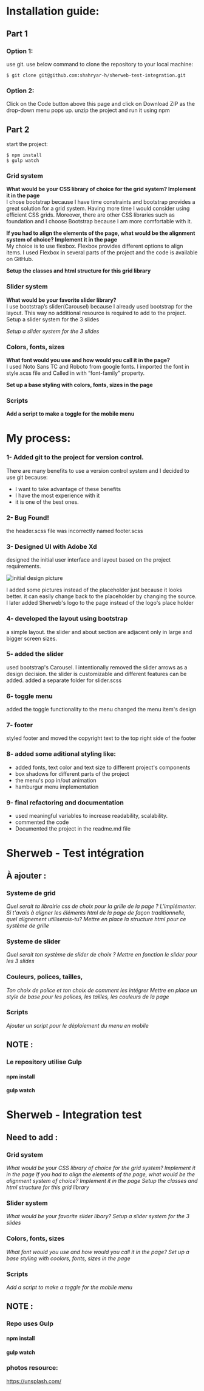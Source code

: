# Installation guide:
## Part 1
### Option 1:
use git.
use below command to clone the repository to your local machine:
```
$ git clone git@github.com:shahryar-h/sherweb-test-integration.git
```
### Option 2:

Click on the Code button above this page and click on Download ZIP as the drop-down menu pops up.
unzip the project and run it using npm


## Part 2
start the project:
```
$ npm install
$ gulp watch
```

### Grid system

__What would be your CSS library of choice for the grid system? Implement it in the page__
<br/>
I chose bootstrap because I have time constraints and bootstrap provides a great solution for a grid system. Having more time I would consider using efficient CSS grids. Moreover, there are other CSS libraries such as foundation and I choose Bootstrap because I am more comfortable with it.

__If you had to align the elements of the page, what would be the alignment system of choice? Implement it in the page__
<br/>
My choice is to use flexbox. Flexbox provides different options to align items. I used Flexbox in several parts of the project and the code is available on GitHub.

__Setup the classes and html structure for this grid library__

### Slider system

__What would be your favorite slider library?__
<br/>
I use bootstrap’s slider(Carousel) because I already used bootstrap for the layout. This way no additional resource is required to add to the project. Setup a slider system for the 3 slides

_Setup a slider system for the 3 slides_

### Colors, fonts, sizes

__What font would you use and how would you call it in the page?__
<br/>
I used Noto Sans TC and Roboto from google fonts. I imported the font in style.scss file and Called in with “font-family” property. 

__Set up a base styling with colors, fonts, sizes in the page__

### Scripts

__Add a script to make a toggle for the mobile menu__



# My process:

### 1- Added git to the project for version control.

There are many benefits to use a version control system and I decided to use git because:

- I want to take advantage of these benefits
- I have the most experience with it
- it is one of the best ones.

### 2- Bug Found!

the header.scss file was incorrectly named footer.scss


### 3- Designed UI with Adobe Xd
designed the initial user interface and layout based on the project requirements.

![initial design picture](https://github.com/shahryar-h/sherweb-test-integration/blob/main/imgs/initial-design.png?raw=true)

I added some pictures instead of the placeholder just because it looks better. it can easily change back to the placeholder by changing the source.
I later added Sherweb's logo to the page instead of the logo's place holder


### 4- developed the layout using bootstrap
a simple layout. the slider and about section are adjacent only in large and bigger screen sizes.

### 5- added the slider
used bootstrap's Carousel. I intentionally removed the slider arrows as a design decision. the slider is customizable and different features can be added. 
added a separate folder for slider.scss 

### 6- toggle menu
added the toggle functionality to the menu 
changed the menu item's design

### 7- footer
styled footer and moved the copyright text to the top right side of the footer

### 8- added some aditional styling like:
- added fonts, text color and text size to different project's components
- box shadows for different parts of the project
- the menu's pop in/out animation
- hamburgur menu implementation

### 9- final refactoring and documentation
- used meaningful variables to increase readability, scalability.
- commented the code
- Documented the project in the readme.md file

# Sherweb - Test intégration

## À ajouter :

### Systeme de grid

_Quel serait ta librairie css de choix pour la grille de la page ? L'implémenter._
_Si t'avais à aligner les éléments html de la page de façon traditionnelle, quel alignement utiliserais-tu?_
_Mettre en place la structure html pour ce système de grille_

### Systeme de slider

_Quel serait ton système de slider de choix ?_
_Mettre en fonction le slider pour les 3 slides_

### Couleurs, polices, tailles,

_Ton choix de police et ton choix de comment les intégrer_
_Mettre en place un style de base pour les polices, les tailles, les couleurs de la page_

### Scripts

_Ajouter un script pour le déploiement du menu en mobile_

## NOTE :

### Le repository utilise Gulp

#### npm install

#### gulp watch

# Sherweb - Integration test

## Need to add :

### Grid system

_What would be your CSS library of choice for the grid system? Implement it in the page_
_If you had to align the elements of the page, what would be the alignment system of choice? Implement it in the page_
_Setup the classes and html structure for this grid library_

### Slider system

_What would be your favorite slider libary?_
_Setup a slider system for the 3 slides_

### Colors, fonts, sizes

_What font would you use and how would you call it in the page?_
_Set up a base styling with coolors, fonts, sizes in the page_

### Scripts

_Add a script to make a toggle for the mobile menu_

## NOTE :

### Repo uses Gulp

#### npm install

#### gulp watch


### photos resource:
https://unsplash.com/
